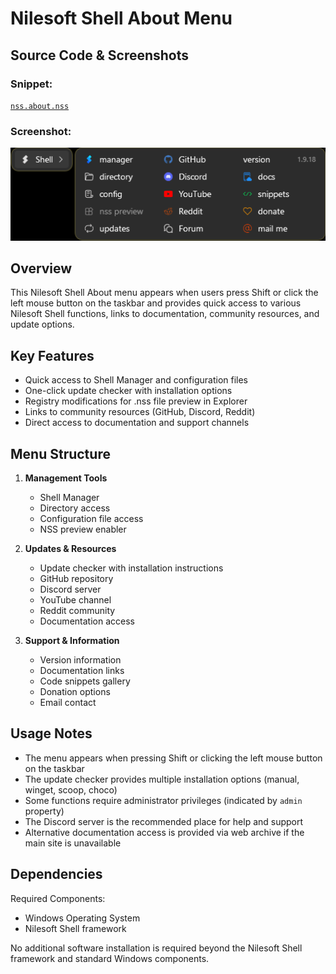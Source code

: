 # Nilesoft Shell About Menu

## Source Code & Screenshots

### Snippet:
[`nss.about.nss`](/ext.nilesoft/nss.about.nss)

### Screenshot:
![Screenshot 1](/ext.nilesoft/nss.about.1.png)

## Overview

This Nilesoft Shell About menu appears when users press Shift or click the left mouse button on the taskbar and provides quick access to various Nilesoft Shell functions, links to documentation, community resources, and update options.

## Key Features

- Quick access to Shell Manager and configuration files
- One-click update checker with installation options
- Registry modifications for .nss file preview in Explorer
- Links to community resources (GitHub, Discord, Reddit)
- Direct access to documentation and support channels

## Menu Structure

1. **Management Tools**
   - Shell Manager
   - Directory access
   - Configuration file access
   - NSS preview enabler

2. **Updates & Resources**
   - Update checker with installation instructions
   - GitHub repository
   - Discord server
   - YouTube channel
   - Reddit community
   - Documentation access

3. **Support & Information**
   - Version information
   - Documentation links
   - Code snippets gallery
   - Donation options
   - Email contact

## Usage Notes
- The menu appears when pressing Shift or clicking the left mouse button on the taskbar
- The update checker provides multiple installation options (manual, winget, scoop, choco)
- Some functions require administrator privileges (indicated by `admin` property)
- The Discord server is the recommended place for help and support
- Alternative documentation access is provided via web archive if the main site is unavailable

## Dependencies
Required Components:
- Windows Operating System
- Nilesoft Shell framework

No additional software installation is required beyond the Nilesoft Shell framework and standard Windows components.